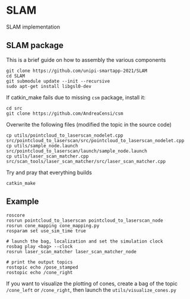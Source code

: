 # SLAM
SLAM implementation

## SLAM package
<!-- 
The slam toolbox package can be downloaded at the following link [here](https://github.com/SteveMacenski/slam_toolbox)

The provided toolbox build the map using `sensor_msgs::LaserScan` instead the LIDAR give us back data of type `sensor_msgs::PointCloud`.

To cope with this, we transform the point cloud into laser scan using the provided package [here]( http://wiki.ros.org/pointcloud_to_laserscan)

The slam toolbox look for LaserScan messages on the topic specified in `slam_toolbox/config` in the param *scan_topic*.
 -->

This is a brief guide on how to assembly the various components
```
git clone https://github.com/unipi-smartapp-2021/SLAM
cd SLAM
git submodule update --init --recursive
sudo apt-get install libgsl0-dev
```

If catkin_make fails due to missing `csm` package, install it:
```
cd src
git clone https://github.com/AndreaCensi/csm
```

Overwrite the following files (modified the topic in the source code)
```
cp utils/pointcloud_to_laserscan_nodelet.cpp src/pointcloud_to_laserscan/src/pointcloud_to_laserscan_nodelet.cpp
cp utils/sample_node.launch src/pointcloud_to_laserscan/launch/sample_node.launch
cp utils/laser_scan_matcher.cpp src/scan_tools/laser_scan_matcher/src/laser_scan_matcher.cpp
```

Try and pray that everything builds
```
catkin_make
```

## Example
```
roscore
rosrun pointcloud_to_laserscan pointcloud_to_laserscan_node
rosrun cone_mapping cone_mapping.py
rosparam set use_sim_time true

# launch the bag, localization and set the simulation clock
rosbag play <bag> --clock
rosrun laser_scan_matcher laser_scan_matcher_node

# print the output topics
rostopic echo /pose_stamped
rostopic echo /cone_right
```

If you want to visualize the plotting of cones, create a bag of the topic `/cone_left` or `/cone_right`, then launch the `utils/visualize_cones.py`

<!-- 
## slam-toolbox

**IMPORTANT** before doing anything change the branch to `noetic-devel`

Install dependencies with `rosdep install -q -y -r --from-paths src --ignore-src`

Install `apt install ros-noetic-slam-toolbox` if required.


## pointcloud-to-laserscan

**IMPORTANT** before doing anything change the branch to `lunar-devel`

Notice that `geometry2` is required to build this package. -->
